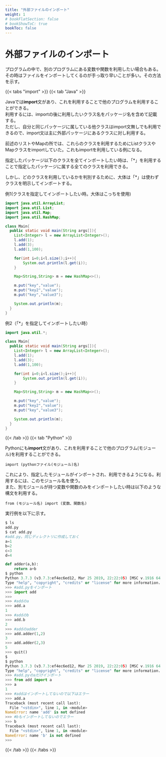 ```yaml
---
title: "外部ファイルのインポート"
weight: 1
# bookFlatSection: false
# bookShowToC: true
bookToc: false
---
```



# 外部ファイルのインポート

プログラムの中で、別のプログラムにある変数や関数を利用したい場合もある。その時はファイルをインポートしてくるのが手っ取り早いことが多い。その方法を示す。

{{< tabs "import" >}}
{{< tab "Java" >}}

Javaでは**import**文があり、これを利用することで他のプログラムを利用することができる。  
利用するには、importの後に利用したいクラス名をパッケージ名を含めて記載する。  
ただし、自分と同じパッケージに属している他クラスはimport文無しでも利用できるので、import文は主に外部パッケージにあるクラスに対し利用する。  

前述のリストやMapの所では、これらのクラスを利用するためにListクラスやMapクラスをimportしていた。これもimportを利用している例になる。  

指定したパッケージ以下のクラスを全てインポートしたい時は、「*」を利用することで指定したパッケージに属する全てのクラスを利用できる。

しかし、どのクラスを利用しているかを判別するために、大体は「*」は使わずクラスを明示してインポートする。  

例1(クラスを指定してインポートしたい時。大体はこっちを使用)

```java
import java.util.ArrayList;
import java.util.List;
import java.util.Map;
import java.util.HashMap;

class Main{
  public static void main(String args[]){
    List<Integer> l = new ArrayList<Integer>();
    l.add(1);
    l.add(3);
    l.add(1,100);

    for(int i=0;i<l.size();i++){
        System.out.println(l.get(i));
    }

    Map<String,String> m = new HashMap<>();

    m.put("key","value");
    m.put("key2","value");
    m.put("key","value3");

    System.out.println(m);
  }
}
```


例2（「*」を指定してインポートしたい時）  

```java
import java.util.*;

class Main{
  public static void main(String args[]){
    List<Integer> l = new ArrayList<Integer>();
    l.add(1);
    l.add(3);
    l.add(1,100);

    for(int i=0;i<l.size();i++){
        System.out.println(l.get(i));
    }

    Map<String,String> m = new HashMap<>();

    m.put("key","value");
    m.put("key2","value");
    m.put("key","value3");

    System.out.println(m);
  }
}
```


{{< /tab >}}
{{< tab "Python" >}}

Pythonにも**import**文があり、これを利用することで他のプログラム(モジュール)を利用することができる。  


`import (pythonファイル(モジュール)名)`  


これにより、指定したモジュールがインポートされ、利用できるようになる。利用するには、このモジュール名を使う。  
また、別モジュールが持つ変数や関数のみをインポートしたい時は以下のような構文を利用する。

`from (モジュール名) import (変数、関数名)`  

実行例を以下に示す。

```python
$ ls
add.py
$ cat add.py
#add.py。同じディレクトリに作成しておく
a=1
b=2
c=3
d=4

def adder(a,b):
    return a+b
$ python
Python 3.7.3 (v3.7.3:ef4ec6ed12, Mar 25 2019, 22:22:05) [MSC v.1916 64 bit (AMD64)] on win32
Type "help", "copyright", "credits" or "license" for more information.
>>> #add.pyをインポート
>>> import add
>>> 
>>> #addのa
>>> add.a
1
>>> #addのb
>>> add.b
2
>>> #addのadder
>>> add.adder(1,2)
3
>>> add.adder(2,3) 
5
>>> quit()
$
$ python
Python 3.7.3 (v3.7.3:ef4ec6ed12, Mar 25 2019, 22:22:05) [MSC v.1916 64 bit (AMD64)] on win32
Type "help", "copyright", "credits" or "license" for more information.
>>> #add.pyのaだけインポート
>>> from add import a
>>> a
1
>>> #addはインポートしてないので以下はエラー
>>> add.a
Traceback (most recent call last):
  File "<stdin>", line 1, in <module>
NameError: name 'add' is not defined
>>> #bもインポートしてないのでエラー
>>> b 
Traceback (most recent call last):
  File "<stdin>", line 1, in <module>
NameError: name 'b' is not defined
>>>
```

{{< /tab >}}
{{< /tabs >}}



